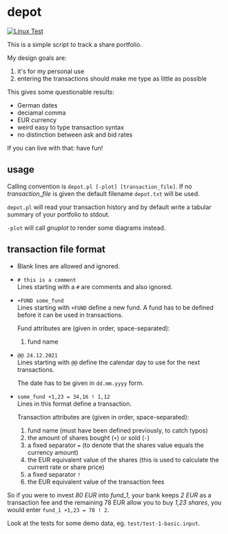 depot
=====

[![Linux Test](https://github.com/mmitch/depot/actions/workflows/test_linux.yml/badge.svg)](https://github.com/mmitch/depot/actions/workflows/test_linux.yml)

This is a simple script to track a share portfolio.

My design goals are:

1. it's for my personal use
2. entering the transactions should make me type as little as possible

This gives some questionable results:

 * German dates
 * deciamal comma
 * EUR currency
 * weird easy to type transaction syntax
 * no distinction between ask and bid rates

If you can live with that: have fun!



usage
-----

Calling convention is `depot.pl [-plot] [transaction_file]`.
If no *transaction_file* is given the default filename `depot.txt`
will be used.

`depot.pl` will read your transaction history and by default write a
tabular summary of your portfolio to stdout.

`-plot` will call _gnuplot_ to render some diagrams instead.



transaction file format
-----------------------

 * Blank lines are allowed and ignored.
 
 * `# this is a comment`  
   Lines starting with a `#` are comments and also ignored.
 
 * `+FUND some_fund`  
   Lines starting with `+FUND` define a new fund.  A fund has to be
   defined before it can be used in transactions.
   
   Fund attributes are (given in order, space-separated):
   
   1. fund name

 * `@@ 24.12.2021`  
   Lines starting with `@@` define the calendar day to use for the
   next transactions.
   
   The date has to be given in `dd.mm.yyyy` form.
   
 * `some_fund +1,23 = 34,16 ! 1,12`  
   Lines in this format define a transaction.
   
   Transaction attributes are (given in order, space-separated):
   
   1. fund name (must have been defined previously, to catch typos)
   2. the amount of shares bought (`+`) or sold (`-`)
   3. a fixed separator `=`
      (to denote that the shares value equals the currency amount)
   4. the EUR equivalent value of the shares
      (this is used to calculate the current rate or share price)
   5. a fixed separator `!`
   5. the EUR equivalent value of the transaction fees

So if you were to invest *80 EUR* into *fund_1*, your bank keeps *2
EUR* as a transaction fee and the remaining 78 EUR allow you to buy
*1,23 shares*, you would enter `fund_1 +1,23 = 78 ! 2`.

Look at the tests for some demo data, eg. `test/test-1-basic.input`.
